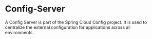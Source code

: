 # Config-Server
A Config Server is part of the Spring Cloud Config project. It is used to centralize the external configuration for applications across all environments.
